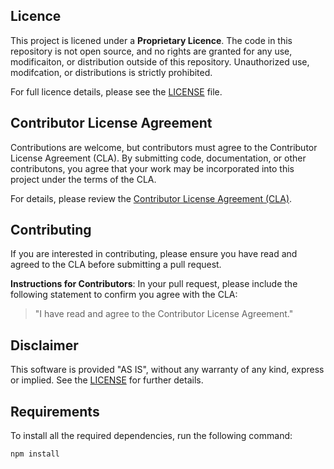 ## Licence

This project is licened under a **Proprietary Licence**.
The code in this repository is not open source, and no rights are granted for any use, modificaiton, or distribution outside of this repository.
Unauthorized use, modifcation, or distributions is strictly prohibited.

For full licence details, please see the [LICENSE](license) file.

## Contributor License Agreement
Contributions are welcome, but contributors must agree to the Contributor License Agreement (CLA). By submitting code, documentation, or other contributons, you agree that your work may be incorporated into this project under the terms of the CLA.

For details, please review the [Contributor License Agreement (CLA)](CLA.md).

## Contributing
If you are interested in contributing, please ensure you have read and agreed to the CLA before submitting a pull request.

**Instructions for Contributors**:
In your pull request, please include the following statement to confirm you agree with the CLA:

> "I have read and agree to the Contributor License Agreement."

## Disclaimer
This software is provided "AS IS", without any warranty of any kind, express or implied. See the [LICENSE](license) for further details.

## Requirements
To install all the required dependencies, run the following command:

```bash
npm install
